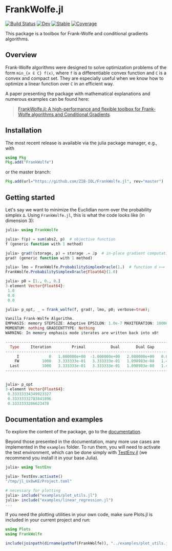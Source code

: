 # FrankWolfe.jl

[![Build Status](https://github.com/ZIB-IOL/FrankWolfe.jl/workflows/CI/badge.svg)](https://github.com/ZIB-IOL/FrankWolfe.jl/actions)
[![Dev](https://img.shields.io/badge/docs-dev-blue.svg)](https://zib-iol.github.io/FrankWolfe.jl/dev/)
[![Stable](https://img.shields.io/badge/docs-stable-blue.svg)](https://zib-iol.github.io/FrankWolfe.jl/stable/)
[![Coverage](https://codecov.io/gh/ZIB-IOL/FrankWolfe.jl/branch/master/graph/badge.svg)](https://codecov.io/gh/ZIB-IOL/FrankWolfe.jl)

This package is a toolbox for Frank-Wolfe and conditional gradients algorithms.

## Overview

Frank-Wolfe algorithms were designed to solve optimization problems of the form `min_{x ∈ C} f(x)`, where `f` is a differentiable convex function and `C` is a convex and compact set.
They are especially useful when we know how to optimize a linear function over `C` in an efficient way.

A paper presenting the package with mathematical explanations and numerous examples can be found here:

> [FrankWolfe.jl: A high-performance and flexible toolbox for Frank-Wolfe algorithms and Conditional Gradients](https://arxiv.org/abs/2104.06675).

## Installation

The most recent release is available via the julia package manager, e.g., with

```julia
using Pkg
Pkg.add("FrankWolfe")
```

or the master branch:

```julia
Pkg.add(url="https://github.com/ZIB-IOL/FrankWolfe.jl", rev="master")
```

## Getting started

Let's say we want to minimize the Euclidian norm over the probability simplex `Δ`. Using `FrankWolfe.jl`, this is what the code looks like (in dimension 3):

```julia
julia> using FrankWolfe

julia> f(p) = sum(abs2, p)  # objective function
f (generic function with 1 method)

julia> grad!(storage, p) = storage .= 2p  # in-place gradient computation
grad! (generic function with 1 method)

julia> lmo = FrankWolfe.ProbabilitySimplexOracle(1.)  # function d ⟼ argmin ⟨p,d⟩ st. p ∈ Δ
FrankWolfe.ProbabilitySimplexOracle{Float64}(1.0)

julia> p0 = [1., 0., 0.]
3-element Vector{Float64}:
 1.0
 0.0
 0.0

julia> p_opt, _ = frank_wolfe(f, grad!, lmo, p0; verbose=true);

Vanilla Frank-Wolfe Algorithm.
EMPHASIS: memory STEPSIZE: Adaptive EPSILON: 1.0e-7 MAXITERATION: 10000 TYPE: Float64
MOMENTUM: nothing GRADIENTTYPE: Nothing
WARNING: In memory emphasis mode iterates are written back into x0!

-------------------------------------------------------------------------------------------------
  Type     Iteration         Primal           Dual       Dual Gap           Time         It/sec
-------------------------------------------------------------------------------------------------
     I             0   1.000000e+00  -1.000000e+00   2.000000e+00   0.000000e+00            NaN
    FW          1000   3.333333e-01   3.333333e-01   1.098983e-08   1.468400e-01   6.810132e+03
  Last          1000   3.333333e-01   3.333333e-01   1.098983e-08   1.470088e-01   6.809116e+03
-------------------------------------------------------------------------------------------------


julia> p_opt
3-element Vector{Float64}:
 0.33333334349923327
 0.33333332783841896
 0.3333333286623478
```

## Documentation and examples

To explore the content of the package, go to the [documentation](https://zib-iol.github.io/FrankWolfe.jl/dev/).

Beyond those presented in the documentation, many more use cases are implemented in the `examples` folder.
To run them, you will need to activate the test environment, which can be done simply with [TestEnv.jl](https://github.com/JuliaTesting/TestEnv.jl) (we recommend you install it in your base Julia).

```julia
julia> using TestEnv

julia> TestEnv.activate()
"/tmp/jl_Ux8wKE/Project.toml"

# necessary for plotting
julia> include("examples/plot_utils.jl")
julia> include("examples/linear_regression.jl")
...
```

If you need the plotting utilities in your own code, make sure Plots.jl is included in your current project and run:

```julia
using Plots
using FrankWolfe

include(joinpath(dirname(pathof(FrankWolfe)), "../examples/plot_utils.jl"))
```
